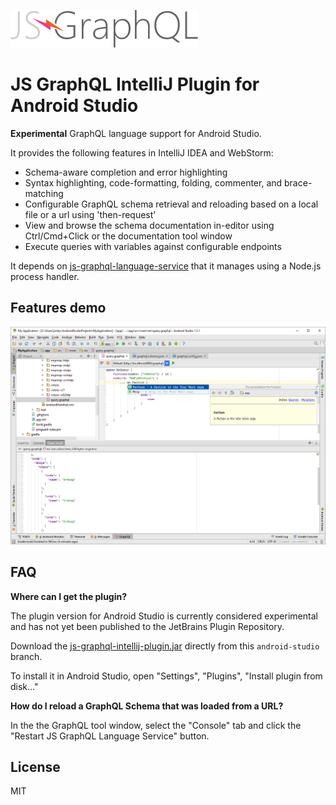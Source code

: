 ![](docs/js-graphql-logo.png)

# JS GraphQL IntelliJ Plugin for Android Studio

**Experimental** GraphQL language support for Android Studio.

It provides the following features in IntelliJ IDEA and WebStorm:

- Schema-aware completion and error highlighting
- Syntax highlighting, code-formatting, folding, commenter, and brace-matching
- Configurable GraphQL schema retrieval and reloading based on a local file or a url using 'then-request'
- View and browse the schema documentation in-editor using Ctrl/Cmd+Click or the documentation tool window
- Execute queries with variables against configurable endpoints

It depends on [js-graphql-language-service](https://github.com/jimkyndemeyer/js-graphql-language-service) that it manages using a Node.js process handler.

## Features demo

![](android-studio/demo.png)

## FAQ

**Where can I get the plugin?**

The plugin version for Android Studio is currently considered experimental and has not yet been published to the JetBrains Plugin Repository.

Download the [js-graphql-intellij-plugin.jar](android-studio/0.1.0/js-graphql-intellij-plugin.jar) directly from this `android-studio` branch. 

To install it in Android Studio, open "Settings", "Plugins", "Install plugin from disk..."

**How do I reload a GraphQL Schema that was loaded from a URL?**

In the the GraphQL tool window, select the "Console" tab and click the "Restart JS GraphQL Language Service" button. 

## License
MIT
